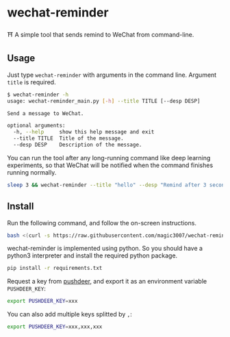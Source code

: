 # wechat-reminder
⛩ A simple tool that sends remind to WeChat from command-line.

## Usage
Just type `wechat-reminder` with arguments in the command line. Argument `title` is required.
```bash
$ wechat-reminder -h
usage: wechat-reminder_main.py [-h] --title TITLE [--desp DESP]

Send a message to WeChat.

optional arguments:
  -h, --help     show this help message and exit
  --title TITLE  Title of the message. 
  --desp DESP    Description of the message.
```

You can run the tool after any long-running command like deep learning experiments, so that WeChat will be notified when the command finishes running normally.
```bash
sleep 3 && wechat-reminder --title "hello" --desp "Remind after 3 seconds"
```

## Install
Run the following command, and follow the on-screen instructions.
```bash
bash <(curl -s https://raw.githubusercontent.com/magic3007/wechat-reminder/master/install.sh)
```
wechat-reminder is implemented using python. So you should have a python3 interpreter and install the required python package.
```bash
pip install -r requirements.txt
```
Request a key from [pushdeer](https://www.pushdeer.com/), and export it as an environment variable `PUSHDEER_KEY`:
```bash
export PUSHDEER_KEY=xxx
```
You can also add multiple keys splitted by `,`:
```bash
export PUSHDEER_KEY=xxx,xxx,xxx
```
